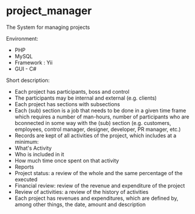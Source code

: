 # project_manager
The System for managing projects

Environment:
- PHP
- MySQL
- Framework : Yii
- GUI - C#

Short description:
- Each project has participants, boss and control
- The participants may be internal and external (e.g. clients)
- Each project has sections with subsections
- Each (sub) section is a job that needs to be done in a given time frame which requires a number of
man-hours, number of participants who are bconnected in some way with the (sub) section (e.g. customers, employees, control manager, designer, developer, PR manager, etc.)
- Records are kept of all activities of the project, which includes at a minimum:
- What's Activity
- Who is included in it
- How much time once spent on that activity
- Reports
- Project status: a review of the whole and the same percentage of the executed
- Financial review: review of the revenue and expenditure of the project
- Review of activities: a review of the history of activities
- Each project has revenues and expenditures, which are defined by, among other things, the date, amount and description
